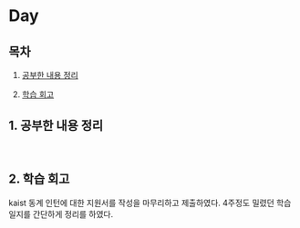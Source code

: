 <!--
구조
*
    *
        * <br>
            &nbsp; - &nbsp; <br>
                &nbsp;&nbsp;&nbsp;&nbsp; ‣ &nbsp; <br>
                    &nbsp;&nbsp;&nbsp;&nbsp;&nbsp;&nbsp;&nbsp;&nbsp; * &nbsp; <br>
-->

# Day 

## 목차 

1. [공부한 내용 정리](#1-공부한-내용-정리)

2. [학습 회고](#2-학습-회고)

## 1. 공부한 내용 정리


<br>


## 2. 학습 회고

kaist 동계 인턴에 대한 지원서를 작성을 마무리하고 제출하였다.
4주정도 밀렸던 학습일지를 간단하게 정리를 하였다.
<br>